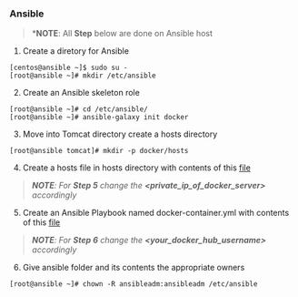 ### Ansible

> ***NOTE**: All **Step** below are done on Ansible host
1. Create a diretory for Ansible
```
[centos@ansible ~]$ sudo su -
[root@ansible ~]# mkdir /etc/ansible
```
2. Create an Ansible skeleton role
```
[root@ansible ~]# cd /etc/ansible/
[root@ansible ~]# ansible-galaxy init docker
```
3. Move into Tomcat directory create a hosts directory
```
[root@ansible tomcat]# mkdir -p docker/hosts
```
4. Create a hosts file in hosts directory with contents of this [file](https://github.com/hadriane/cicd_pipeline_java/blob/master/ansible_roles/hosts)
> ***NOTE**: For **Step 5** change the **<private_ip_of_docker_server>** accordingly*
5. Create an Ansible Playbook named docker-container.yml with contents of this [file](https://github.com/hadriane/cicd_pipeline_java/blob/master/ansible_roles/docker-container.yml)
> ***NOTE**: For **Step 6** change the **<your_docker_hub_username>** accordingly*
6. Give ansible folder and its contents the appropriate owners
```
[root@ansible ~]# chown -R ansibleadm:ansibleadm /etc/ansible
```
